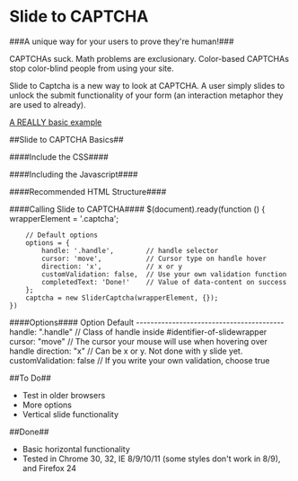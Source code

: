 Slide to CAPTCHA
================
###A unique way for your users to prove they're human!###

CAPTCHAs suck. Math problems are exclusionary. Color-based CAPTCHAs stop color-blind people from using your site.

Slide to Captcha is a new way to look at CAPTCHA. A user simply slides to unlock the submit functionality of your form (an interaction metaphor they are used to already).

[A REALLY basic example](http://joshbroton.com/projects/slide-to-captcha)

##Slide to CAPTCHA Basics##

####Include the CSS####
    <link href="path/to/slide-to-captcha.css" rel="stylesheet" />

####Including the Javascript####
    <script src="path/to/slide-to-captcha.js" type="text/javascript"></script>

####Recommended HTML Structure####
    <form>
      <!-- ... -->
      <div class="captcha">
        <input type="hidden" name="captcha" />
        <div class="handle"></div>
      </div>
      <!-- ... -->
    </form>

####Calling Slide to CAPTCHA####
    $(document).ready(function () {
        wrapperElement = '.captcha';

        // Default options
        options = {
            handle: '.handle',        // handle selector
            cursor: 'move',           // Cursor type on handle hover
            direction: 'x',           // x or y
            customValidation: false,  // Use your own validation function
            completedText: 'Done!'    // Value of data-content on success
        };
        captcha = new SliderCaptcha(wrapperElement, {});
    })


####Options####
    Option              Default
    -----------------------------------------
    handle:             ".handle"  // Class of handle inside #identifier-of-slidewrapper
    cursor:             "move"     // The cursor your mouse will use when hovering over handle
    direction:          "x"        // Can be x or y. Not done with y slide yet.
    customValidation:   false      // If you write your own validation, choose true

##To Do##
* Test in older browsers
* More options
* Vertical slide functionality

##Done##
* Basic horizontal functionality
* Tested in Chrome 30, 32, IE 8/9/10/11 (some styles don't work in 8/9), and Firefox 24
